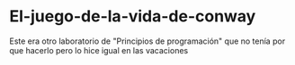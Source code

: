 # El-juego-de-la-vida-de-conway
Este era otro laboratorio de "Principios de programación" que no tenía por que hacerlo pero lo hice igual en las vacaciones
